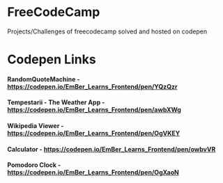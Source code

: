 # FreeCodeCamp
Projects/Challenges of freecodecamp solved and hosted on codepen
# Codepen Links
#### RandomQuoteMachine - https://codepen.io/EmBer_Learns_Frontend/pen/YQzQzr
#### Tempestarii - The Weather App  - https://codepen.io/EmBer_Learns_Frontend/pen/awbXWg
#### Wikipedia Viewer - https://codepen.io/EmBer_Learns_Frontend/pen/OgVKEY
#### Calculator - https://codepen.io/EmBer_Learns_Frontend/pen/owbvVR
#### Pomodoro Clock - https://codepen.io/EmBer_Learns_Frontend/pen/OgXaoN
